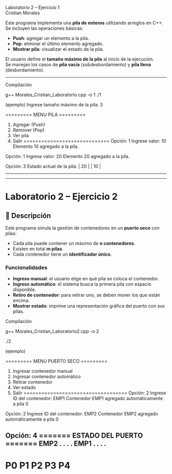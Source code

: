 Laboratorio 2 – Ejercicio 1  
Cristian Morales  


Este programa implementa una **pila de enteros** utilizando arreglos en C++.  
Se incluyen las operaciones básicas:
- **Push**: agregar un elemento a la pila.  
- **Pop**: eliminar el último elemento agregado.  
- **Mostrar pila**: visualizar el estado de la pila.  

El usuario define el **tamaño máximo de la pila** al inicio de la ejecución.  
Se manejan los casos de **pila vacía** (subdesbordamiento) y **pila llena** (desbordamiento).  

---




Compilación

g++ Morales_Cristian_Laboratorio.cpp -o 1
./1

(ejemplo)
Ingrese tamaño máximo de la pila: 3

========= MENU PILA =========
1. Agregar (Push)
2. Remover (Pop)
3. Ver pila
0. Salir
=============================
Opción: 1
Ingrese valor: 10
Elemento 10 agregado a la pila.

Opción: 1
Ingrese valor: 20
 Elemento 20 agregado a la pila.

Opción: 3
 Estado actual de la pila:
| 20 |
| 10 |

___________________________________________________________



---


# Laboratorio 2 – Ejercicio 2  


## 📌 Descripción
Este programa simula la gestión de contenedores en un **puerto seco** con pilas:  
- Cada pila puede contener un máximo de **n contenedores**.  
- Existen en total **m pilas**.  
- Cada contenedor tiene un **identificador único**.  

### Funcionalidades
- **Ingreso manual**: el usuario elige en qué pila se coloca el contenedor.  
- **Ingreso automático**: el sistema busca la primera pila con espacio disponible.  
- **Retiro de contenedor**: para retirar uno, se deben mover los que están encima.  
- **Mostrar estado**: imprime una representación gráfica del puerto con sus pilas.  



 Compilación

g++ Morales_Cristian_Laboratorio2.cpp -o 2

./2


(ejemplo)

========= MENU PUERTO SECO =========
1. Ingresar contenedor manual
2. Ingresar contenedor automático
3. Retirar contenedor
4. Ver estado
0. Salir
===================================
Opción: 2
Ingrese ID del contenedor: EMP1
Contenedor EMP1 agregado automáticamente a pila 0

Opción: 2
Ingrese ID del contenedor: EMP2
Contenedor EMP2 agregado automáticamente a pila 0

Opción: 4
======= ESTADO DEL PUERTO =======
   EMP2   .    .    .    .
   EMP1   .    .    .    .
---------------------------------
   P0    P1   P2   P3   P4
=================================



